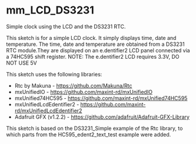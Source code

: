 # mm_LCD_DS3231
Simple clock using the LCD and the DS3231 RTC.

This sketch is for a simple LCD clock. It simply displays time, date and temperature. The time, date and temperature are obtained from a DS3231 RTC module.They are displayed on an e.dentifier2 LCD panel connected via a 74HC595 shift register.
NOTE: The e.dentifier2 LCD requires 3.3V, DO NOT USE 5V
 
 This sketch uses the following libraries:
  - Rtc by Makuna           - https://github.com/Makuna/Rtc
  - mxUnifiedIO             - https://github.com/maxint-rd/mxUnifiedIO
  - mxUnified74HC595        - https://github.com/maxint-rd/mxUnified74HC595
  - mxUnifiedLcdEdentifier2 - https://github.com/maxint-rd/mxUnifiedLcdEdentifier2
  - Adafruit GFX (v1.2.2)   - https://github.com/adafruit/Adafruit-GFX-Library

This sketch is based on the DS3231_Simple example of the Rtc library, to which parts from the HC595_edent2_text_test example were added.
